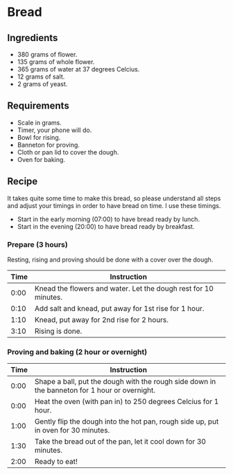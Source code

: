 # Bread

## Ingredients

- 380 grams of flower.
- 135 grams of whole flower.
- 365 grams of water at 37 degrees Celcius.
- 12 grams of salt.
- 2 grams of yeast.

## Requirements

- Scale in grams.
- Timer, your phone will do.
- Bowl for rising.
- Banneton for proving.
- Cloth or pan lid to cover the dough.
- Oven for baking.

## Recipe

It takes quite some time to make this bread, so please understand all steps and adjust your timings in order to have bread on time. I use these timings.

- Start in the early morning (07:00) to have bread ready by lunch.
- Start in the evening (20:00) to have bread ready by breakfast.

### Prepare (3 hours)

Resting, rising and proving should be done with a cover over the dough.

|Time|Instruction                                                    |
|----|---------------------------------------------------------------|
|0:00|Knead the flowers and water. Let the dough rest for 10 minutes.|
|0:10|Add salt and knead, put away for 1st rise for 1 hour.          |
|1:10|Knead, put away for 2nd rise for 2 hours.                      |
|3:10|Rising is done.                                                |

### Proving and baking (2 hour or overnight)

|Time|Instruction                                                                                  |
|----|---------------------------------------------------------------------------------------------|
|0:00|Shape a ball, put the dough with the rough side down in the banneton for 1 hour or overnight.|
|0:00|Heat the oven (with pan in) to 250 degrees Celcius for 1 hour.                               |
|1:00|Gently flip the dough into the hot pan, rough side up, put in oven for 30 minutes.           |
|1:30|Take the bread out of the pan, let it cool down for 30 minutes.                              |
|2:00|Ready to eat!                                                                                |
